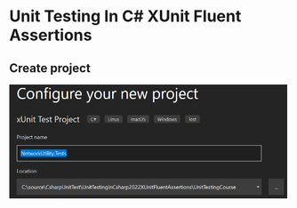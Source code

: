 # Unit Testing In C# XUnit Fluent Assertions

## Create project

<img src="/pictures/create_project.png" title="create project"  width="500">

